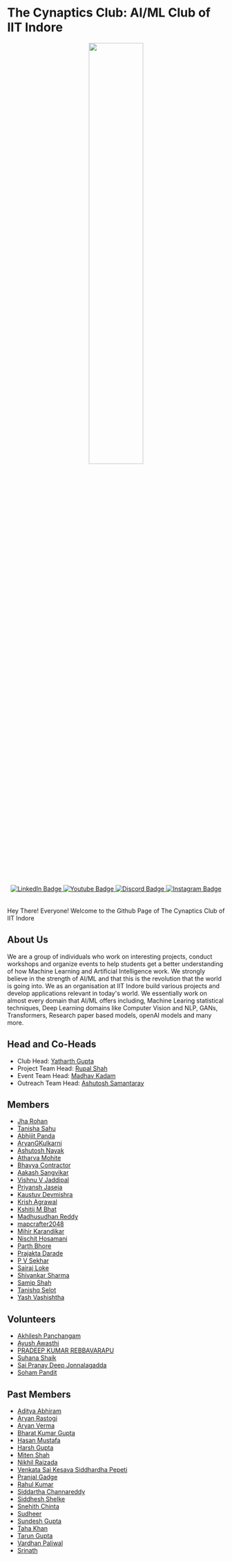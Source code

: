 # The Cynaptics Club: AI/ML Club of IIT Indore
<div id="header" align="center">
  <img src="https://media.giphy.com/media/bN6gSupcx0sM4xRtai/giphy.gif" width="50%"/>
</div>
<div id="badges" align="center">
  <a href="https://www.linkedin.com/company/cynaptics-club-iit-indore">
    <img src="https://img.shields.io/badge/LinkedIn-blue?style=for-the-badge&logo=linkedin&logoColor=white" alt="LinkedIn Badge"/>
  </a>
  <a href="https://www.youtube.com/@cynapticsiit9083">
    <img src="https://img.shields.io/badge/YouTube-red?style=for-the-badge&logo=youtube&logoColor=white" alt="Youtube Badge"/>
  </a>
  <a href="https://discord.gg/fXGg3QjJPD">
    <img src="https://img.shields.io/badge/Discord-blue?style=for-the-badge&logo=discord&logoColor=white" alt="Discord Badge"/>
  </a>
  <a href="https://instagram.com/cynapticsclubiiti">
    <img src="https://img.shields.io/badge/Instagram-blue?style=for-the-badge&logo=instagram&logoColor=white" alt="Instagram Badge"/>
  </a>
</div>
<br>
<div align="center">
  <img src="https://komarev.com/ghpvc/?username=CynapticsAI&style=flat-square&color=blue" alt=""/>
  </div>
<br>
Hey There! Everyone! Welcome to the Github Page of The Cynaptics Club of IIT Indore

## About Us

We are a group of individuals who work on interesting projects, conduct workshops and organize events to help students get a better understanding of how Machine Learning and Artificial Intelligence work. We strongly believe in the strength of AI/ML and that this is the revolution that the world is going into. We as an organisation at IIT Indore build various projects and develop applications relevant in today's world. 
We essentially work on almost every domain that AI/ML offers including, Machine Learing statistical techniques, Deep Learning domains like Computer Vision and NLP, GANs, Transformers, Research paper based models, openAI models and many more. 

## Head and Co-Heads
- Club Head: [Yatharth Gupta](https://github.com/Warlord-K)
- Project Team Head: [Rupal Shah](https://github.com/Rupal17shah)
- Event Team Head: [Madhav Kadam](https://github.com/madhaviit)
- Outreach Team Head: [Ashutosh Samantaray](https://github.com/A5HU705H)

## Members
- [Jha Rohan](https://github.com/rohanjha04)
- [Tanisha Sahu](https://github.com/10isha)
- [Abhijit Panda](https://github.com/abhijitpanda890)
- [AryanGKulkarni](https://github.com/AryanGKulkarni)
- [Ashutosh Nayak](https://github.com/Ashutosh-Nayak-1)
- [Atharva Mohite](https://github.com/atharva-mohite)
- [Bhavya Contractor](https://github.com/bhavyacontractor)
- [Aakash Sangvikar](https://github.com/GitsAakash)
- [Vishnu V Jaddipal](https://github.com/Gothos)
- [Priyansh Jaseja](https://github.com/iDroppiN)
- [Kaustuv Devmishra](https://github.com/kaustuv-d)
- [Krish Agrawal](https://github.com/Krish2208)
- [Kshitij M Bhat](https://github.com/KshitijBhat)
- [Madhusudhan Reddy](https://github.com/Madhu345)
- [mapcrafter2048](https://github.com/mapcrafter2048)
- [Mihir Karandikar](https://github.com/MihirK1212)
- [Nischit Hosamani](https://github.com/Nischit290402)
- [Parth Bhore](https://github.com/Paarth002)
- [Prajakta Darade](https://github.com/prajakta-1527)
- [P V Sekhar](https://github.com/PVSekhar1234)
- [Sairaj Loke](https://github.com/saipranaydeep)
- [Shivankar Sharma](https://github.com/Shivankar007)
- [Samip Shah](https://github.com/snarkyidiot)
- [Tanishq Selot](https://github.com/tanishq150802)
- [Yash Vashishtha](https://github.com/Yashiiti)


## Volunteers
- [Akhilesh Panchangam](https://github.com/Akhilesh456)
- [Ayush Awasthi](https://github.com/ayushawasthi24)
- [PRADEEP KUMAR REBBAVARAPU](https://github.com/Pradeep-Kumar-Rebbavarapu)
- [Suhana Shaik](https://github.com/tekksick)
- [Sai Pranay Deep Jonnalagadda](https://github.com/saipranaydeep)
- [Soham Pandit](https://github.com/Scav6411)

## Past Members
- [Aditya Abhiram](https://github.com/Aa20475)
- [Aryan Rastogi](https://github.com/aryan-r22)
- [Aryan Verma](https://github.com/Aryan-Verma)
- [Bharat Kumar Gupta](https://github.com/Bharatkgupta)
- [Hasan Mustafa](https://github.com/cryotheta)
- [Harsh Gupta](https://github.com/harsh7gupta)
- [Miten Shah](https://github.com/mtnshh)
- [Nikhil Raizada](https://github.com/nikhilr12)
- [Venkata Sai Kesava Siddhardha Pepeti](https://github.com/pepetikesavasiddhardha)
- [Pranjal Gadge](https://github.com/pranjall29)
- [Rahul Kumar](https://github.com/ronnie-36)
- [Siddartha Channareddy](https://github.com/SiddarthaCh)
- [Siddhesh Shelke](https://github.com/sids-09)
- [Snehith Chinta](https://github.com/snehithchinta)
- [Sudheer](https://github.com/sudheer-22)
- [Sundesh Gupta](https://github.com/sundeshgupta)
- [Taha Khan](https://github.com/tahakhan07)
- [Tarun Gupta](https://github.com/tarun360)
- [Vardhan Paliwal](https://github.com/Vardhan-08)
- [Srinath](https://github.com/srinath1999)
